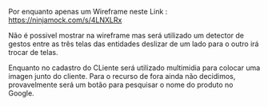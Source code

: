 Por enquanto apenas um Wireframe neste Link : https://ninjamock.com/s/4LNXLRx

Não é possivel mostrar na wireframe mas será utilizado um detector de gestos entre as três telas das entidades
deslizar de um lado para o outro irá trocar de telas.

Enquanto no cadastro do CLiente será utilizado multimidia para colocar uma imagen junto do cliente.
Para o recurso de fora ainda não decidimos, provavelmente será um botão para pesquisar o nome do produto no Google.


